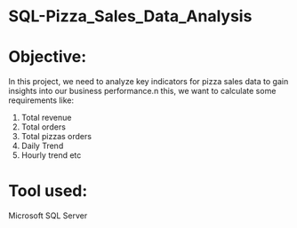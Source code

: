 # SQL-Pizza_Sales_Data_Analysis

# Objective: 
In this project, we need to analyze key indicators for pizza sales data to gain insights into our business performance.n this, we want to calculate some requirements like:
1. Total revenue
2. Total orders
3. Total pizzas orders
4. Daily Trend
5. Hourly trend etc
# Tool used:
Microsoft SQL Server


      
    
